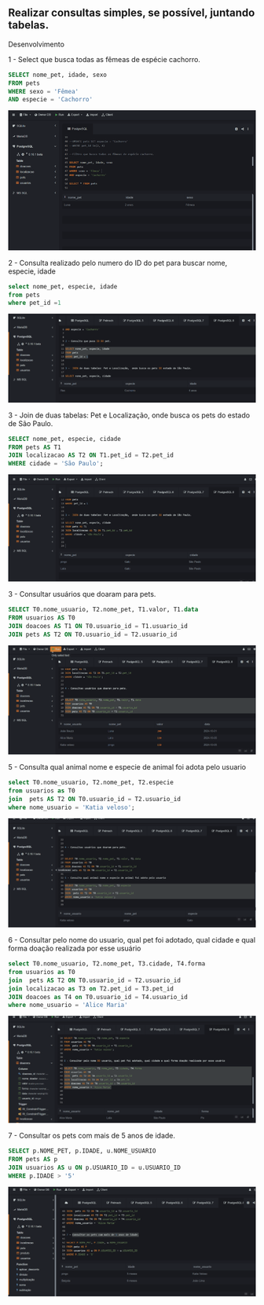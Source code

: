 ## Realizar consultas simples, se possível, juntando tabelas.
Desenvolvimento

1 - Select  que busca todas as fêmeas de espécie cachorro. 

```sql
SELECT nome_pet, idade, sexo
FROM pets
WHERE sexo = 'Fêmea' 
AND especie = 'Cachorro'

```

![Resultado](image.png)

2 - Consulta realizado pelo numero do ID do pet para buscar nome, especie, idade 

```sql
select nome_pet, especie, idade
from pets
where pet_id =1
```

![Resultado](image-1.png)

3 - Join de duas tabelas: Pet e Localização,  onde busca os pets do estado de São Paulo.

```sql
SELECT nome_pet, especie, cidade
FROM pets AS T1
JOIN localizacao AS T2 ON T1.pet_id = T2.pet_id
WHERE cidade = 'São Paulo';

```

![Resultado](image-2.png)



3 - Consultar usuários que doaram para pets.

```sql
SELECT T0.nome_usuario, T2.nome_pet, T1.valor, T1.data
FROM usuarios AS T0
JOIN doacoes AS T1 ON T0.usuario_id = T1.usuario_id
JOIN pets AS T2 ON T0.usuario_id = T2.usuario_id

```

![Resultado](image-3.png)

5 - Consulta qual animal nome e especie de animal foi adota pelo usuario

```sql
select T0.nome_usuario, T2.nome_pet, T2.especie
from usuarios as T0
join  pets AS T2 ON T0.usuario_id = T2.usuario_id
where nome_usuario = 'Katia veloso';

```

![Resultado](image-4.png)



6 - Consultar pelo nome do usuario, qual pet foi adotado, qual cidade e qual forma doação realizada por esse usuário

```sql
select T0.nome_usuario, T2.nome_pet, T3.cidade, T4.forma
from usuarios as T0
join  pets AS T2 ON T0.usuario_id = T2.usuario_id
join localizacao as T3 on T2.pet_id = T3.pet_id
JOIN doacoes as T4 on T0.usuario_id = T4.usuario_id
where nome_usuario = 'Alice Maria'

```

![Resultado](image-6.png)

7 - Consultar os pets com mais de 5 anos de idade.

```sql
SELECT p.NOME_PET, p.IDADE, u.NOME_USUARIO
FROM pets AS p
JOIN usuarios AS u ON p.USUARIO_ID = u.USUARIO_ID
WHERE p.IDADE > '5'

```
![Resultado](image-7.png)